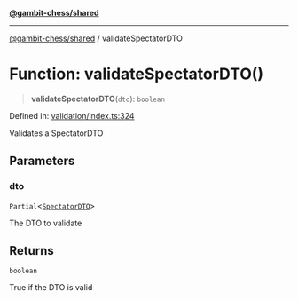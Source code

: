 [**@gambit-chess/shared**](../README.md)

***

[@gambit-chess/shared](../globals.md) / validateSpectatorDTO

# Function: validateSpectatorDTO()

> **validateSpectatorDTO**(`dto`): `boolean`

Defined in: [validation/index.ts:324](https://github.com/cango91/gambit-chess/blob/d79bd73a9b1359341cbe89b368f1eb5b66a60564/shared/src/validation/index.ts#L324)

Validates a SpectatorDTO

## Parameters

### dto

`Partial`\<[`SpectatorDTO`](../interfaces/SpectatorDTO.md)\>

The DTO to validate

## Returns

`boolean`

True if the DTO is valid
